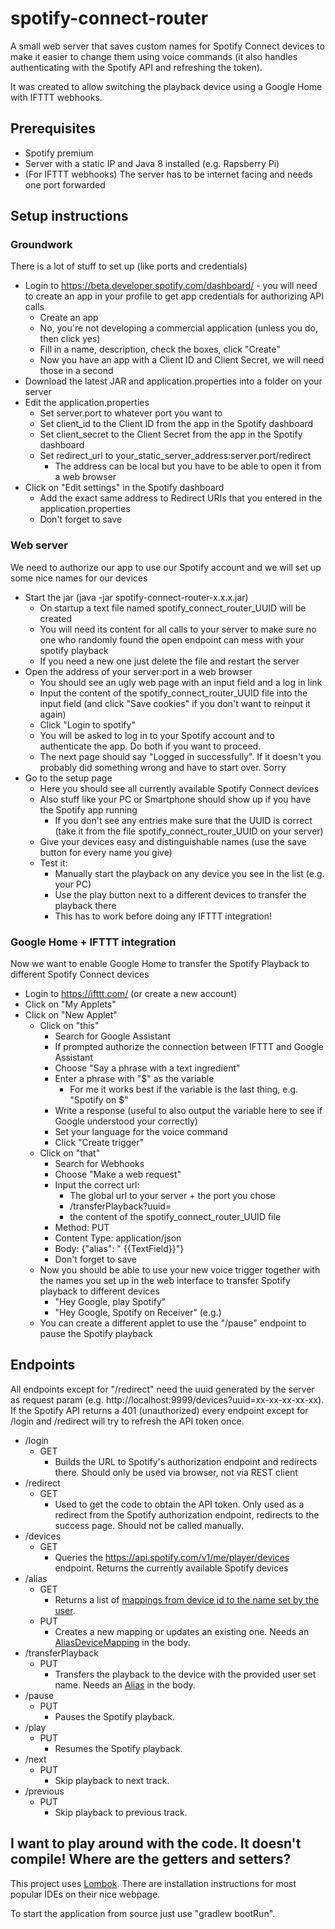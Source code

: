 # spotify-connect-router
A small web server that saves custom names for Spotify Connect devices to make it easier to change them using voice commands (it also handles authenticating with the Spotify API and refreshing the token).

It was created to allow switching the playback device using a Google Home with IFTTT webhooks.

## Prerequisites
* Spotify premium
* Server with a static IP and Java 8 installed (e.g. Rapsberry Pi)
* (For IFTTT webhooks) The server has to be internet facing and needs one port forwarded

## Setup instructions
### Groundwork
There is a lot of stuff to set up (like ports and credentials)
* Login to https://beta.developer.spotify.com/dashboard/ - you will need to create an app in your profile to get app credentials for authorizing API calls
  * Create an app
  * No, you're not developing a commercial application (unless you do, then click yes)
  * Fill in a name, description, check the boxes, click "Create"
  * Now you have an app with a Client ID and Client Secret, we will need those in a second
* Download the latest JAR and application.properties into a folder on your server
* Edit the application.properties
  * Set server.port to whatever port you want to
  * Set client_id to the Client ID from the app in the Spotify dashboard
  * Set client_secret to the Client Secret from the app in the Spotify dashboard
  * Set redirect_url to your_static_server_address:server.port/redirect
    * The address can be local but you have to be able to open it from a web browser
* Click on "Edit settings" in the Spotify dashboard
  * Add the exact same address to Redirect URIs that you entered in the application.properties
  * Don't forget to save
### Web server
We need to authorize our app to use our Spotify account and we will set up some nice names for our devices
* Start the jar (java -jar spotify-connect-router-x.x.x.jar)
  * On startup a text file named spotify_connect_router_UUID will be created
  * You will need its content for all calls to your server to make sure no one who randomly found the open endpoint can mess with your spotify playback
  * If you need a new one just delete the file and restart the server
* Open the address of your server:port in a web browser
  * You should see an ugly web page with an input field and a log in link
  * Input the content of the spotify_connect_router_UUID file into the input field (and click "Save cookies" if you don't want to reinput it again)
  * Click "Login to spotify"
  * You will be asked to log in to your Spotify account and to authenticate the app. Do both if you want to proceed.
  * The next page should say "Logged in successfully". If it doesn't you probably did something wrong and  have to start over. Sorry
* Go to the setup page
  * Here you should see all currently available Spotify Connect devices
  * Also stuff like your PC or Smartphone should show up if you have the Spotify app running
    * If you don't see any entries make sure that the UUID is correct (take it from the file spotify_connect_router_UUID on your server)
  * Give your devices easy and distinguishable names (use the save button for every name you give)
  * Test it:
    * Manually start the playback on any device you see in the list (e.g. your PC)
    * Use the play button next to a different devices to transfer the playback there
    * This has to work before doing any IFTTT integration!
### Google Home + IFTTT integration
Now we want to enable Google Home to transfer the Spotify Playback to different Spotify Connect devices
* Login to https://ifttt.com/ (or create a new account)
* Click on "My Applets"
* Click on "New Applet"
  * Click on "this"
    * Search for Google Assistant
    * If prompted authorize the connection between IFTTT and Google Assistant
    * Choose "Say a phrase with a text ingredient"
    * Enter a phrase with "$" as the variable
      * For me it works best if the variable is the last thing, e.g. "Spotify on $"
    * Write a response (useful to also output the variable here to see if Google understood your correctly)
    * Set your language for the voice command
    * Click "Create trigger"
  * Click on "that"
    * Search for Webhooks
    * Choose "Make a web request"
    * Input the correct url:
      * The global url to your server + the port you chose
      * /transferPlayback?uuid=
      * the content of the spotify_connect_router_UUID file
    * Method: PUT
    * Content Type: application/json
    * Body: {"alias": " {{TextField}}"}
    * Don't forget to save
  * Now you should be able to use your new voice trigger together with the names you set up in the web interface to transfer Spotify playback to different devices
    * "Hey Google, play Spotify"
    * "Hey Google, Spotify on Receiver" (e.g.)
  * You can create a different applet to use the "/pause" endpoint to pause the Spotify playback
  
## Endpoints
All endpoints except for "/redirect" need the uuid generated by the server as request param (e.g. http://localhost:9999/devices?uuid=xx-xx-xx-xx-xx). If the Spotify API returns a 401 (unauthorized) every endpoint except for /login and /redirect will try to refresh the API token once.
* /login
  * GET
    * Builds the URL to Spotify's authorization endpoint and redirects there. Should only be used via browser, not via REST client
* /redirect
  * GET
    * Used to get the code to obtain the API token. Only used as a redirect from the Spotify authorization endpoint, redirects to the success page. Should not be called manually.
* /devices
  * GET
    * Queries the https://api.spotify.com/v1/me/player/devices endpoint. Returns the currently available Spotify devices
* /alias
  * GET
    * Returns a list of [mappings from device id to the name set by the user](https://github.com/drusin/spotify-connect-router/blob/master/src/main/java/dawid/connect_router/AliasDeviceMapping.java).
  * PUT
    * Creates a new mapping or updates an existing one. Needs an [AliasDeviceMapping](https://github.com/drusin/spotify-connect-router/blob/master/src/main/java/dawid/connect_router/AliasDeviceMapping.java) in the body.
* /transferPlayback
  * PUT
    * Transfers the playback to the device with the provided user set name. Needs an [Alias](https://github.com/drusin/spotify-connect-router/blob/master/src/main/java/dawid/connect_router/Alias.java) in the body.
* /pause
  * PUT
    * Pauses the Spotify playback.
* /play
  * PUT
    * Resumes the Spotify playback.
* /next
  * PUT
    * Skip playback to next track.
* /previous
  * PUT
    * Skip playback to previous track.
    
## I want to play around with the code. It doesn't compile! Where are the getters and setters?
This project uses [Lombok](https://projectlombok.org/). There are installation instructions for most popular IDEs on their nice webpage.

To start the application from source just use "gradlew bootRun".
